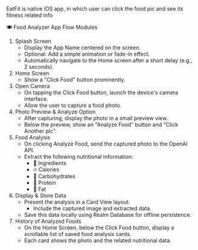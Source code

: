 

EatFit is native iOS app, in which user can click the food pic and see its fitness related info


🍽️ Food Analyzer App Flow
Modules
1. Splash Screen
    * Display the App Name centered on the screen.
    * Optional: Add a simple animation or fade-in effect.
    * Automatically navigate to the Home screen after a short delay (e.g., 2 seconds).
2. Home Screen
    * Show a "Click Food" button prominently.
3. Open Camera
    * On tapping the Click Food button, launch the device's camera interface.
    * Allow the user to capture a food photo.
4. Photo Preview & Analyze Option
    * After capturing, display the photo in a small preview view.
    * Below the preview, show an "Analyze Food" button and "Click Another pic".
5. Food Analysis
    * On clicking Analyze Food, send the captured photo to the OpenAI API.
    * Extract the following nutritional information:
        * 🧂 Ingredients
        * 🔥 Calories
        * 🍚 Carbohydrates
        * 🥩 Protein
        * 🧈 Fat
6. Display & Store Data
    * Present the analysis in a Card View layout.
        * Include the captured image and extracted data.
    * Save this data locally using Realm Database for offline persistence.
7. History of Analyzed Foods
    * On the Home Screen, below the Click Food button, display a scrollable list of saved food analysis cards.
    * Each card shows the photo and the related nutritional data.
	